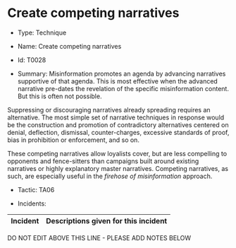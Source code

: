 # Create competing narratives

* Type: Technique

* Name: Create competing narratives

* Id: T0028

* Summary: Misinformation promotes an agenda by advancing narratives supportive of that agenda. This is most effective when the advanced narrative pre-dates the revelation of the specific misinformation content. But this is often not possible. 

Suppressing or discouraging narratives already spreading requires an alternative. The most simple set of narrative techniques in response would be the construction and promotion of contradictory alternatives centered on denial, deflection, dismissal, counter-charges, excessive standards of proof, bias in prohibition or enforcement, and so on. 

These competing narratives allow loyalists cover, but are less compelling to opponents and fence-sitters than campaigns built around existing narratives or highly explanatory master narratives. Competing narratives, as such, are especially useful in the *firehose of misinformation* approach.

* Tactic: TA06

* Incidents:

| Incident | Descriptions given for this incident |
| -------- | -------------------- |

DO NOT EDIT ABOVE THIS LINE - PLEASE ADD NOTES BELOW